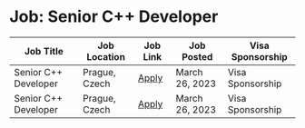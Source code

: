# Job: Senior C++ Developer

| Job Title | Job Location | Job Link | Job Posted | Visa Sponsorship |
| --- | --- | --- | --- | --- |
| Senior C++ Developer | Prague, Czech | [Apply](https://www.frgconsulting.com/job/SM24032023C/senior-c++-developer) | March 26, 2023 | Visa Sponsorship |
| Senior C++ Developer | Prague, Czech | [Apply](https://www.frgconsulting.com/job/SM24032023C/senior-c++-developer) | March 26, 2023 | Visa Sponsorship |
